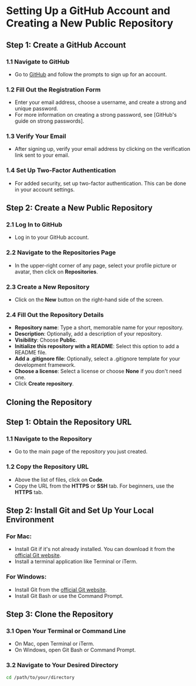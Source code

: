 # Setting Up a GitHub Account and Creating a New Public Repository

## Step 1: Create a GitHub Account

### 1.1 Navigate to GitHub
- Go to [GitHub](https://github.com/) and follow the prompts to sign up for an account.

### 1.2 Fill Out the Registration Form
- Enter your email address, choose a username, and create a strong and unique password.
- For more information on creating a strong password, see [GitHub's guide on strong passwords].

### 1.3 Verify Your Email
- After signing up, verify your email address by clicking on the verification link sent to your email.

### 1.4 Set Up Two-Factor Authentication
- For added security, set up two-factor authentication. This can be done in your account settings.

## Step 2: Create a New Public Repository

### 2.1 Log In to GitHub
- Log in to your GitHub account.

### 2.2 Navigate to the Repositories Page
- In the upper-right corner of any page, select your profile picture or avatar, then click on **Repositories**.

### 2.3 Create a New Repository
- Click on the **New** button on the right-hand side of the screen.

### 2.4 Fill Out the Repository Details
- **Repository name**: Type a short, memorable name for your repository.
- **Description**: Optionally, add a description of your repository.
- **Visibility**: Choose **Public**.
- **Initialize this repository with a README**: Select this option to add a README file.
- **Add a .gitignore file**: Optionally, select a .gitignore template for your development framework.
- **Choose a license**: Select a license or choose **None** if you don't need one.
- Click **Create repository**.

## Cloning the Repository

## Step 1: Obtain the Repository URL

### 1.1 Navigate to the Repository
- Go to the main page of the repository you just created.

### 1.2 Copy the Repository URL
- Above the list of files, click on **Code**.
- Copy the URL from the **HTTPS** or **SSH** tab. For beginners, use the **HTTPS** tab.

## Step 2: Install Git and Set Up Your Local Environment

### For Mac:
- Install Git if it's not already installed. You can download it from the [official Git website](https://git-scm.com/downloads).
- Install a terminal application like Terminal or iTerm.

### For Windows:
- Install Git from the [official Git website](https://git-scm.com/downloads).
- Install Git Bash or use the Command Prompt.

## Step 3: Clone the Repository

### 3.1 Open Your Terminal or Command Line
- On Mac, open Terminal or iTerm.
- On Windows, open Git Bash or Command Prompt.

### 3.2 Navigate to Your Desired Directory
```bash
cd /path/to/your/directory


